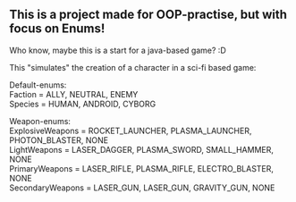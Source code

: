 
## This is a project made for OOP-practise, but with focus on Enums!  
Who know, maybe this is a start for a java-based game? :D  

This "simulates" the creation of a character in a sci-fi based game:  

Default-enums:  
      Faction =     ALLY, NEUTRAL, ENEMY  
      Species =     HUMAN, ANDROID, CYBORG  
      
Weapon-enums:  
      ExplosiveWeapons = ROCKET_LAUNCHER, PLASMA_LAUNCHER, PHOTON_BLASTER, NONE  
      LightWeapons = LASER_DAGGER, PLASMA_SWORD, SMALL_HAMMER, NONE  
      PrimaryWeapons = LASER_RIFLE, PLASMA_RIFLE, ELECTRO_BLASTER, NONE  
      SecondaryWeapons = LASER_GUN, LASER_GUN, GRAVITY_GUN, NONE  
      
